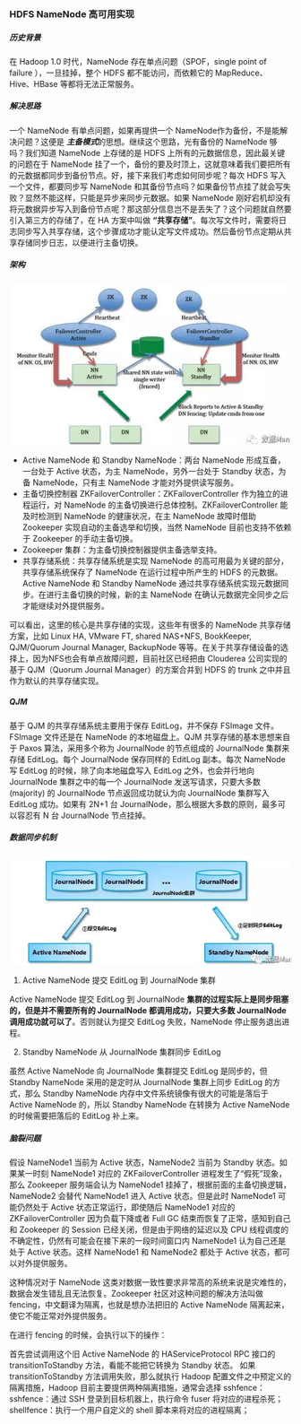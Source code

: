 ### HDFS NameNode 高可用实现
##### 历史背景
在 Hadoop 1.0 时代，NameNode 存在单点问题（SPOF，single point of failure ），一旦挂掉，整个 HDFS 都不能访问，而依赖它的 MapReduce、Hive、HBase 等都将无法正常服务。

##### 解决思路
一个 NameNode 有单点问题，如果再提供一个 NameNode作为备份，不是能解决问题？这便是 ***主备模式***的思想。继续这个思路，光有备份的 NameNode 够吗？我们知道 NameNode 上存储的是 HDFS 上所有的元数据信息，因此最关键的问题在于 NameNode 挂了一个，备份的要及时顶上，这就意味着我们要把所有的元数据都同步到备份节点。好，接下来我们考虑如何同步呢？每次 HDFS 写入一个文件，都要同步写 NameNode 和其备份节点吗？如果备份节点挂了就会写失败？显然不能这样，只能是异步来同步元数据。如果 NameNode 刚好宕机却没有将元数据异步写入到备份节点呢？那这部分信息岂不是丢失了？这个问题就自然要引入第三方的存储了，在 HA 方案中叫做 **“共享存储”**。每次写文件时，需要将日志同步写入共享存储，这个步骤成功才能认定写文件成功。然后备份节点定期从共享存储同步日志，以便进行主备切换。

##### **架构**
![](HDFS架构1.png)

- Active NameNode 和 Standby NameNode：两台 NameNode 形成互备，一台处于 Active 状态，为主 NameNode，另外一台处于 Standby 状态，为备 NameNode，只有主 NameNode 才能对外提供读写服务。
- 主备切换控制器 ZKFailoverController：ZKFailoverController 作为独立的进程运行，对 NameNode 的主备切换进行总体控制。ZKFailoverController 能及时检测到 NameNode 的健康状况，在主 NameNode 故障时借助 Zookeeper 实现自动的主备选举和切换，当然 NameNode 目前也支持不依赖于 Zookeeper 的手动主备切换。
- Zookeeper 集群：为主备切换控制器提供主备选举支持。
- 共享存储系统：共享存储系统是实现 NameNode 的高可用最为关键的部分，共享存储系统保存了 NameNode 在运行过程中所产生的 HDFS 的元数据。Active NameNode 和 Standby NameNode 通过共享存储系统实现元数据同步。在进行主备切换的时候，新的主 NameNode 在确认元数据完全同步之后才能继续对外提供服务。

可以看出，这里的核心是共享存储的实现，这些年有很多的 NameNode 共享存储方案，比如 Linux HA, VMware FT, shared NAS+NFS, BookKeeper, QJM/Quorum Journal Manager, BackupNode 等等。在关于共享存储设备的选择上，因为NFS也会有单点故障问题，目前社区已经把由 Clouderea 公司实现的基于 QJM（Quorum Journal Manager）的方案合并到 HDFS 的 trunk 之中并且作为默认的共享存储实现。

##### QJM
基于 QJM 的共享存储系统主要用于保存 EditLog，并不保存 FSImage 文件。FSImage 文件还是在 NameNode 的本地磁盘上。QJM 共享存储的基本思想来自于 Paxos 算法，采用多个称为 JournalNode 的节点组成的 JournalNode 集群来存储 EditLog。每个 JournalNode 保存同样的 EditLog 副本。每次 NameNode 写 EditLog 的时候，除了向本地磁盘写入 EditLog 之外，也会并行地向 JournalNode 集群之中的每一个 JournalNode 发送写请求，只要大多数 (majority) 的 JournalNode 节点返回成功就认为向 JournalNode 集群写入 EditLog 成功。如果有 2N+1 台 JournalNode，那么根据大多数的原则，最多可以容忍有 N 台 JournalNode 节点挂掉。

##### 数据同步机制
![](HDFS数据同步机制.png)

1. Active NameNode 提交 EditLog 到 JournalNode 集群

Active NameNode 提交 EditLog 到 JournalNode **集群的过程实际上是同步阻塞的，但是并不需要所有的 JournalNode 都调用成功，只要大多数 JournalNode 调用成功就可以了**。否则就认为提交 EditLog 失败，NameNode 停止服务退出进程。

2. Standby NameNode 从 JournalNode 集群同步 EditLog

虽然 Active NameNode 向 JournalNode 集群提交 EditLog 是同步的，但 Standby NameNode 采用的是定时从 JournalNode 集群上同步 EditLog 的方式，那么 Standby NameNode 内存中文件系统镜像有很大的可能是落后于 Active NameNode 的，所以 Standby NameNode 在转换为 Active NameNode 的时候需要把落后的 EditLog 补上来。

##### 脑裂问题
假设 NameNode1 当前为 Active 状态，NameNode2 当前为 Standby 状态。如果某一时刻 NameNode1 对应的 ZKFailoverController 进程发生了“假死”现象，那么 Zookeeper 服务端会认为 NameNode1 挂掉了，根据前面的主备切换逻辑，NameNode2 会替代 NameNode1 进入 Active 状态。但是此时 NameNode1 可能仍然处于 Active 状态正常运行，即使随后 NameNode1 对应的 ZKFailoverController 因为负载下降或者 Full GC 结束而恢复了正常，感知到自己和 Zookeeper 的 Session 已经关闭，但是由于网络的延迟以及 CPU 线程调度的不确定性，仍然有可能会在接下来的一段时间窗口内 NameNode1 认为自己还是处于 Active 状态。这样 NameNode1 和 NameNode2 都处于 Active 状态，都可以对外提供服务。

这种情况对于 NameNode 这类对数据一致性要求非常高的系统来说是灾难性的，数据会发生错乱且无法恢复。Zookeeper 社区对这种问题的解决方法叫做 fencing，中文翻译为隔离，也就是想办法把旧的 Active NameNode 隔离起来，使它不能正常对外提供服务。

在进行 fencing 的时候，会执行以下的操作：

首先尝试调用这个旧 Active NameNode 的 HAServiceProtocol RPC 接口的 transitionToStandby 方法，看能不能把它转换为 Standby 状态。
如果 transitionToStandby 方法调用失败，那么就执行 Hadoop 配置文件之中预定义的隔离措施，Hadoop 目前主要提供两种隔离措施，通常会选择 sshfence：
sshfence：通过 SSH 登录到目标机器上，执行命令 fuser 将对应的进程杀死；
shellfence：执行一个用户自定义的 shell 脚本来将对应的进程隔离；